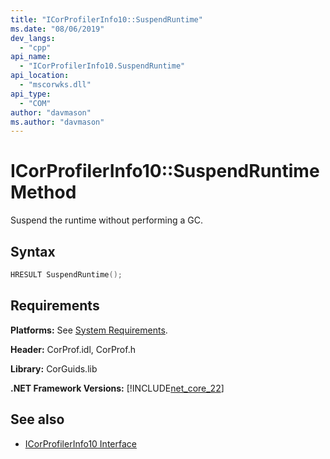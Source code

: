 ```yaml
---
title: "ICorProfilerInfo10::SuspendRuntime"
ms.date: "08/06/2019"
dev_langs: 
  - "cpp"
api_name: 
  - "ICorProfilerInfo10.SuspendRuntime"
api_location: 
  - "mscorwks.dll"
api_type: 
  - "COM"
author: "davmason"
ms.author: "davmason"
---
```

# ICorProfilerInfo10::SuspendRuntime Method
  
 Suspend the runtime without performing a GC.   
  
## Syntax  
  
```cpp
HRESULT SuspendRuntime();
```  

## Requirements  
 **Platforms:** See [System Requirements](../../../../docs/framework/get-started/system-requirements.md).  
  
 **Header:** CorProf.idl, CorProf.h  
  
 **Library:** CorGuids.lib  
  
 **.NET Framework Versions:** [!INCLUDE[net_core_22](../../../../includes/net-core-30-md.md)]  
  
## See also
- [ICorProfilerInfo10 Interface](../../../../docs/framework/unmanaged-api/profiling/icorprofilerinfo10-interface.md)

